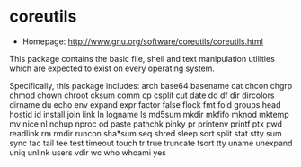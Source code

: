 # coreutils

* Homepage: http://www.gnu.org/software/coreutils/coreutils.html

This package contains the basic file, shell and text manipulation
 utilities which are expected to exist on every operating system.

 Specifically, this package includes:
 arch base64 basename cat chcon chgrp chmod chown chroot cksum comm cp
 csplit cut date dd df dir dircolors dirname du echo env expand expr
 factor false flock fmt fold groups head hostid id install join link ln
 logname ls md5sum mkdir mkfifo mknod mktemp mv nice nl nohup nproc od
 paste pathchk pinky pr printenv printf ptx pwd readlink rm rmdir runcon
 sha*sum seq shred sleep sort split stat stty sum sync tac tail tee test
 timeout touch tr true truncate tsort tty uname unexpand uniq unlink
 users vdir wc who whoami yes
